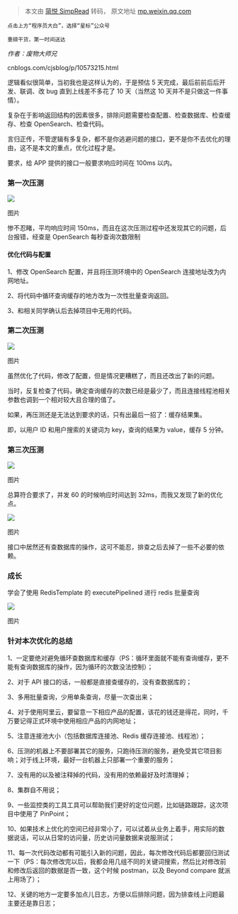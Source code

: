 > 本文由 [简悦 SimpRead](http://ksria.com/simpread/) 转码， 原文地址 [mp.weixin.qq.com](https://mp.weixin.qq.com/s?__biz=MzU3NDgxMzI0Mw==&mid=2247497695&idx=2&sn=5e3cd4e33c037658b545c751062a7b6b&chksm=fd2e128bca599b9d70a670b1d0f7f2d5671705ea6900fa52bd0d5e44b7ffed1a296ae915c5b7&mpshare=1&scene=1&srcid=0605YUt0sCjrNdIk5Mr9E4wa&sharer_sharetime=1622826388815&sharer_shareid=7fece245937ac96f04f0fb8e1311fff1#rd)

```
点击上方“程序员大白”，选择“星标”公众号

重磅干货，第一时间送达
```

_作者：废物大师兄_

cnblogs.com/cjsblog/p/10573215.html

逻辑看似很简单，当初我也是这样认为的，于是预估 5 天完成，最后前前后后开发、联调、改 bug 直到上线差不多花了 10 天（当然这 10 天并不是只做这一件事情）。

复杂在于影响返回结构的因素很多，排除问题需要检查配置、检查数据库、检查缓存、检查 OpenSearch、检查代码。

言归正传，不管逻辑有多复杂，都不是你逃避问题的接口，更不是你不去优化的理由，这不是本文的重点，优化过程才是。

要求，给 APP 提供的接口一般要求响应时间在 100ms 以内。

### 第一次压测

![](https://mmbiz.qpic.cn/mmbiz_png/8Jeic82Or04nrGHw2pibUicLdY7aDc0alAnJPJO4ukicEkGQawFN7GIS98ianen5N4nCLNDaQyLw8pS9nqQYibdK6BVw/640?wx_fmt=png)

图片

惨不忍睹，平均响应时间 150ms，而且在这次压测过程中还发现其它的问题，后台报错，经查是 OpenSearch 每秒查询次数限制

#### 优化代码与配置

1、修改 OpenSearch 配置，并且将压测环境中的 OpenSearch 连接地址改为内网地址。

2、将代码中循环查询缓存的地方改为一次性批量查询返回。

3、和相关同学确认后去掉项目中无用的代码。

### 第二次压测

![](https://mmbiz.qpic.cn/mmbiz_png/8Jeic82Or04nrGHw2pibUicLdY7aDc0alAnZc3vH2RLyoF3ia1fyFEEdgibJWiaEv23PqZN6SML7UedhJh1n1KhUAvFQ/640?wx_fmt=png)

图片

虽然优化了代码，修改了配置，但是情况更糟糕了，而且还改出了新的问题。

当时，反复检查了代码，确定查询缓存的次数已经是最少了，而且连接线程池相关参数也调到一个相对较大且合理的值了。

如果，再压测还是无法达到要求的话，只有出最后一招了：缓存结果集。

即，以用户 ID 和用户搜索的关键词为 key，查询的结果为 value，缓存 5 分钟。

### 第三次压测

![](https://mmbiz.qpic.cn/mmbiz_jpg/8Jeic82Or04nrGHw2pibUicLdY7aDc0alAnMjccickP1VfiaUicyP7sThvfV5zSYfThGmibdzbewxSaxhiclIicaU5v0aNA/640?wx_fmt=jpeg)

图片

总算符合要求了，并发 60 的时候响应时间达到 32ms，而我又发现了新的优化点。

![](https://mmbiz.qpic.cn/mmbiz_png/8Jeic82Or04nrGHw2pibUicLdY7aDc0alAn0jvalIoOdsUAYgFYTiaGBntmK82D4hOaRicRPm22W9qwD1RFSzib8SmPw/640?wx_fmt=png)

图片

接口中居然还有查数据库的操作，这可不能忍，排查之后去掉了一些不必要的依赖。

### 成长

学会了使用 RedisTemplate 的 executePipelined 进行 redis 批量查询

![](https://mmbiz.qpic.cn/mmbiz_png/8Jeic82Or04nrGHw2pibUicLdY7aDc0alAnWwhG8G7hhO1I269fibKUWCcEaIhLkYobibabO4wkibY21TciacQMR2Sahg/640?wx_fmt=png)

图片

### 针对本次优化的总结

1、一定要绝对避免循环查数据库和缓存（PS：循环里面就不能有查询缓存，更不能有查询数据库的操作，因为循环的次数没法控制）；

2、对于 API 接口的话，一般都是直接查缓存的，没有查数据库的；

3、多用批量查询，少用单条查询，尽量一次查出来；

4、对于使用阿里云，要留意一下相应产品的配置，该花的钱还是得花，同时，千万要记得正式环境中使用相应产品的内网地址；

5、注意连接池大小（包括数据库连接池、Redis 缓存连接池、线程池）；

6、压测的机器上不要部署其它的服务，只跑待压测的服务，避免受其它项目影响；对于线上环境，最好一台机器上只部署一个重要的服务；

7、没有用的以及被注释掉的代码，没有用的依赖最好及时清理掉；

8、集群自不用说；

9、一些监控类的工具工具可以帮助我们更好的定位问题，比如链路跟踪，这次项目中使用了 PinPoint；

10、如果技术上优化的空间已经非常小了，可以试着从业务上着手，用实际的数据说话，可以从日常的访问量，历史访问量数据来说服测试；

11、每一次代码改动都有可能引入新的问题，因此，每次修改代码后都要回归测试一下（PS：每次修改完以后，我都会用几组不同的关键词搜索，然后比对修改前和修改后返回的数据是否一致，这个时候 postman，以及 Beyond compare 就派上用场了）；

12、关键的地方一定要多加点儿日志，方便以后排除问题，因为排查线上问题最主要还是靠日志；